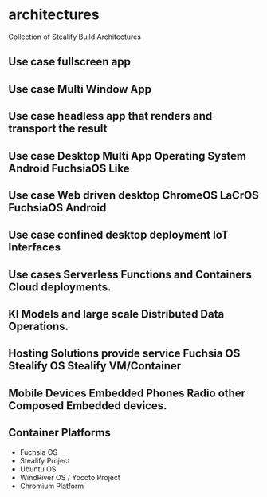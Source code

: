 # architectures
Collection of Stealify Build Architectures 

## Use case fullscreen app 

## Use case Multi Window App

## Use case headless app that renders and transport the result

## Use case Desktop Multi App Operating System Android FuchsiaOS Like

## Use case Web driven desktop ChromeOS LaCrOS FuchsiaOS Android

## Use case confined desktop deployment IoT Interfaces

## Use cases Serverless Functions and Containers Cloud deployments. 

## KI Models and large scale Distributed Data Operations. 

## Hosting Solutions provide service Fuchsia OS Stealify OS Stealify VM/Container

## Mobile Devices Embedded Phones Radio other Composed Embedded devices.

## Container Platforms
- Fuchsia OS
- Stealify Project
- Ubuntu OS
- WindRiver OS / Yocoto Project
- Chromium Platform 
